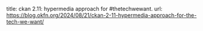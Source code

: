 title: ckan 2.11: hypermedia approach for #thetechwewant.
url: https://blog.okfn.org/2024/08/21/ckan-2-11-hypermedia-approach-for-the-tech-we-want/
